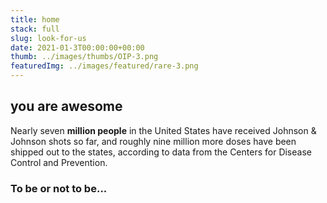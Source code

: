 ```yaml
---
title: home
stack: full
slug: look-for-us
date: 2021-01-3T00:00:00+00:00
thumb: ../images/thumbs/OIP-3.png
featuredImg: ../images/featured/rare-3.png
---
```

## you are awesome

Nearly seven **million people** in the United States have received Johnson & Johnson shots so far, and roughly nine million more doses have been shipped out to the states, according to data from the Centers for Disease Control and Prevention.

### To be or not to be...
